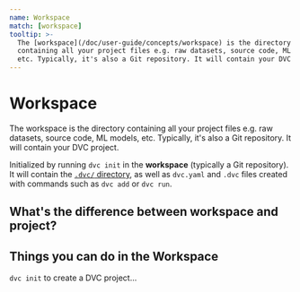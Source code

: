 ```yaml
---
name: Workspace
match: [workspace]
tooltip: >-
  The [workspace](/doc/user-guide/concepts/workspace) is the directory
  containing all your project files e.g. raw datasets, source code, ML models,
  etc. Typically, it's also a Git repository. It will contain your DVC project.
---
```


# Workspace

The workspace is the directory containing all your project files e.g. raw
datasets, source code, ML models, etc. Typically, it's also a Git repository. It
will contain your DVC project.

<!-- _"External dependencies, outputs, and cache are the exception to the rule."_ -->

<!-- _from dvc-project tooltip_ -->

Initialized by running `dvc init` in the **workspace** (typically a Git
repository). It will contain the
[`.dvc/` directory](/doc/user-guide/dvc-files-and-directories), as well as
`dvc.yaml` and `.dvc` files created with commands such as `dvc add` or
`dvc run`.

## What's the difference between workspace and project?

<!-- _Relationship between workspace, cache, remote_ -->

## Things you can do in the Workspace

`dvc init` to create a DVC project...
